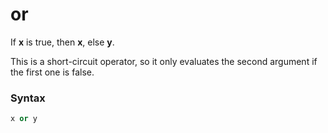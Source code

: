 # or

If **x** is true, then **x**, else **y**.

This is a short-circuit operator, so it only evaluates the second argument if the first one is false.

### Syntax

```python
x or y
```
